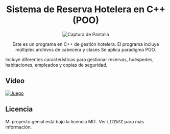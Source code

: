 <h1 align="center">Sistema de Reserva Hotelera en C++ (POO)</h1>

<p align="center">
  <img src="imagen1.jpg" alt="Captura de Pantalla">
</p>

<p align="center">
Este es un programa en C++ de gestión hotelera. El programa incluye múltiples archivos de cabecera y clases Se aplica paradigma POO.

Incluye diferentes características para gestionar reservas, huéspedes, habitaciones, empleados y copias de seguridad.
</p>


## Video

[![Juego](https://img.youtube.com/vi/ueQvWSJH3bM/0.jpg)](https://www.youtube.com/watch?v=ueQvWSJH3bM)





## Licencia

Mi proyecto genial está bajo la licencia MIT. Ver `LICENSE` para más información.
